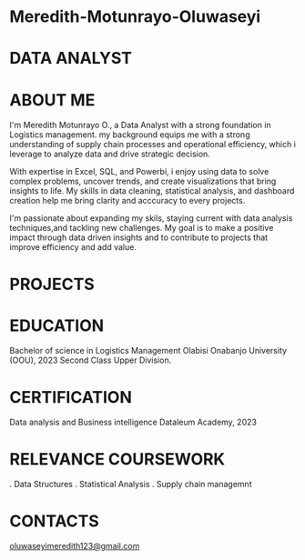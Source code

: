# Meredith-Motunrayo-Oluwaseyi

# DATA ANALYST

# ABOUT ME 
 I'm Meredith Motunrayo O., a Data Analyst with a strong foundation in Logistics management. my background equips me with a strong understanding of supply chain processes and operational efficiency, which i leverage to analyze data and drive strategic decision.
 
With expertise in Excel, SQL, and Powerbi, i enjoy using data to solve complex problems, uncover trends, and create visualizations that bring insights to life. My skills in data cleaning, statistical analysis, and dashboard creation help me bring clarity and acccuracy to every projects.

I'm passionate about expanding my skils, staying current with data analysis techniques,and tackling new challenges. My goal is to make a positive impact through data driven insights and to contribute to projects that improve efficiency and add value. 

# PROJECTS


# EDUCATION
Bachelor of science in Logistics Management 
Olabisi Onabanjo University (OOU), 2023
Second Class Upper Division.

# CERTIFICATION 
Data analysis and Business intelligence 
Dataleum Academy, 2023

# RELEVANCE COURSEWORK 
. Data Structures 
. Statistical Analysis 
. Supply chain managemnt 

# CONTACTS
 oluwaseyimeredith123@gmail.com
